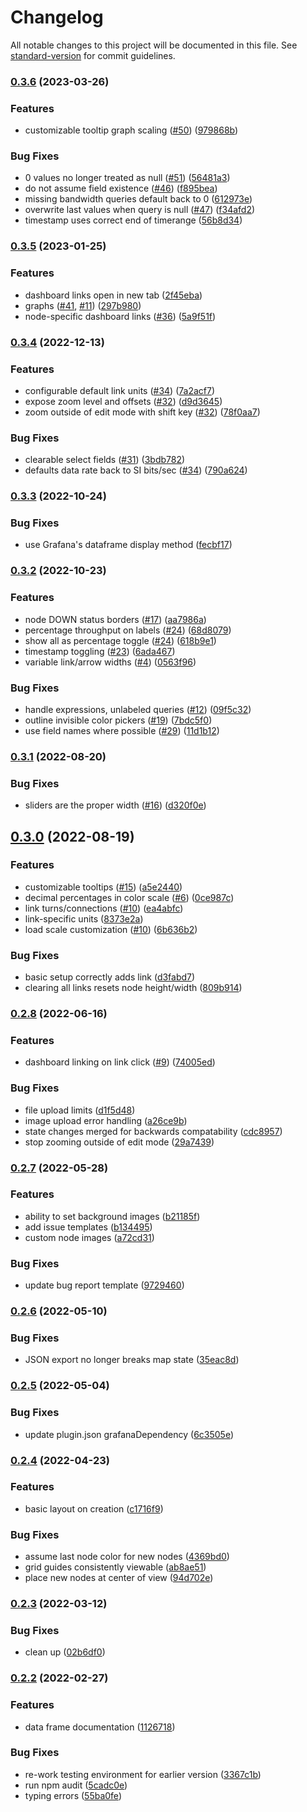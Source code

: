 # Changelog

All notable changes to this project will be documented in this file. See [standard-version](https://github.com/conventional-changelog/standard-version) for commit guidelines.

### [0.3.6](https://github.com/knightss27/grafana-network-weathermap/compare/v0.3.5...v0.3.6) (2023-03-26)


### Features

* customizable tooltip graph scaling ([#50](https://github.com/knightss27/grafana-network-weathermap/issues/50)) ([979868b](https://github.com/knightss27/grafana-network-weathermap/commit/979868b3d6b265c518a855d042ba50350d083962))


### Bug Fixes

* 0 values no longer treated as null ([#51](https://github.com/knightss27/grafana-network-weathermap/issues/51)) ([56481a3](https://github.com/knightss27/grafana-network-weathermap/commit/56481a38a1441dd749e7ee9ab8f26b5fd0f1cf38))
* do not assume field existence ([#46](https://github.com/knightss27/grafana-network-weathermap/issues/46)) ([f895bea](https://github.com/knightss27/grafana-network-weathermap/commit/f895bea898e859348130959b59bc2bec6a82eaf6))
* missing bandwidth queries default back to 0 ([612973e](https://github.com/knightss27/grafana-network-weathermap/commit/612973e5341dfdd9540a809f633ffcaf8732d844))
* overwrite last values when query is null ([#47](https://github.com/knightss27/grafana-network-weathermap/issues/47)) ([f34afd2](https://github.com/knightss27/grafana-network-weathermap/commit/f34afd2e641b081265565712d0fb10eab461670e))
* timestamp uses correct end of timerange ([56b8d34](https://github.com/knightss27/grafana-network-weathermap/commit/56b8d34f3fec5015733c84ba0f767b3c38fced39))

### [0.3.5](https://github.com/knightss27/grafana-network-weathermap/compare/v0.3.4...v0.3.5) (2023-01-25)

### Features

- dashboard links open in new tab ([2f45eba](https://github.com/knightss27/grafana-network-weathermap/commit/2f45eba0744a724412a77a1dea30add4ea9a124a))
- graphs ([#41](https://github.com/knightss27/grafana-network-weathermap/issues/41), [#11](https://github.com/knightss27/grafana-network-weathermap/issues/11)) ([297b980](https://github.com/knightss27/grafana-network-weathermap/commit/297b98084d0dc04ab9b87030cba0bdf240400271))
- node-specific dashboard links ([#36](https://github.com/knightss27/grafana-network-weathermap/issues/36)) ([5a9f51f](https://github.com/knightss27/grafana-network-weathermap/commit/5a9f51fad90d3f2a5431bb4de8a45f378de1d77b))

### [0.3.4](https://github.com/knightss27/grafana-network-weathermap/compare/v0.3.3...v0.3.4) (2022-12-13)

### Features

- configurable default link units ([#34](https://github.com/knightss27/grafana-network-weathermap/issues/34)) ([7a2acf7](https://github.com/knightss27/grafana-network-weathermap/commit/7a2acf7a635fd4df659f79f92599732cc8442342))
- expose zoom level and offsets ([#32](https://github.com/knightss27/grafana-network-weathermap/issues/32)) ([d9d3645](https://github.com/knightss27/grafana-network-weathermap/commit/d9d36450bb1c11031fd6ce6f3189b75fbd19a120))
- zoom outside of edit mode with shift key ([#32](https://github.com/knightss27/grafana-network-weathermap/issues/32)) ([78f0aa7](https://github.com/knightss27/grafana-network-weathermap/commit/78f0aa76aea072362dfcf9b1fed9ee2c426c89ca))

### Bug Fixes

- clearable select fields ([#31](https://github.com/knightss27/grafana-network-weathermap/issues/31)) ([3bdb782](https://github.com/knightss27/grafana-network-weathermap/commit/3bdb7823b061ea783a9b895d0b3fe09011e8d5f7))
- defaults data rate back to SI bits/sec ([#34](https://github.com/knightss27/grafana-network-weathermap/issues/34)) ([790a624](https://github.com/knightss27/grafana-network-weathermap/commit/790a62421dc8d34823f7e974fbfc46bb28df65f1))

### [0.3.3](https://github.com/knightss27/grafana-network-weathermap/compare/v0.3.2...v0.3.3) (2022-10-24)

### Bug Fixes

- use Grafana's dataframe display method ([fecbf17](https://github.com/knightss27/grafana-network-weathermap/commit/fecbf174ab36a49ec4234f60cbe99284f5bb6843))

### [0.3.2](https://github.com/knightss27/grafana-network-weathermap/compare/v0.3.1...v0.3.2) (2022-10-23)

### Features

- node DOWN status borders ([#17](https://github.com/knightss27/grafana-network-weathermap/issues/17)) ([aa7986a](https://github.com/knightss27/grafana-network-weathermap/commit/aa7986a50812441e43151e0416a9c9fa0cbaaa4b))
- percentage throughput on labels ([#24](https://github.com/knightss27/grafana-network-weathermap/issues/24)) ([68d8079](https://github.com/knightss27/grafana-network-weathermap/commit/68d8079b9c175fd1f3d04c31d972c2f69821d840))
- show all as percentage toggle ([#24](https://github.com/knightss27/grafana-network-weathermap/issues/24)) ([618b9e1](https://github.com/knightss27/grafana-network-weathermap/commit/618b9e10b00ba2cf775c5ecfd70a90fbd439ccf3))
- timestamp toggling ([#23](https://github.com/knightss27/grafana-network-weathermap/issues/23)) ([6ada467](https://github.com/knightss27/grafana-network-weathermap/commit/6ada467f7697fe8abfccb51b25865e04aedc0630))
- variable link/arrow widths ([#4](https://github.com/knightss27/grafana-network-weathermap/issues/4)) ([0563f96](https://github.com/knightss27/grafana-network-weathermap/commit/0563f96948e5e17fdaf36ac628f32771fbe02f8d))

### Bug Fixes

- handle expressions, unlabeled queries ([#12](https://github.com/knightss27/grafana-network-weathermap/issues/12)) ([09f5c32](https://github.com/knightss27/grafana-network-weathermap/commit/09f5c32771ceb91b655dd4b1543faa5c4c75b48c))
- outline invisible color pickers ([#19](https://github.com/knightss27/grafana-network-weathermap/issues/19)) ([7bdc5f0](https://github.com/knightss27/grafana-network-weathermap/commit/7bdc5f02b078c9fcf487c2a1bd946ffad023ece7))
- use field names where possible ([#29](https://github.com/knightss27/grafana-network-weathermap/issues/29)) ([11d1b12](https://github.com/knightss27/grafana-network-weathermap/commit/11d1b125a9322e5fc1344ea86c4e93d8326206cb))

### [0.3.1](https://github.com/knightss27/grafana-network-weathermap/compare/v0.3.0...v0.3.1) (2022-08-20)

### Bug Fixes

- sliders are the proper width ([#16](https://github.com/knightss27/grafana-network-weathermap/issues/16)) ([d320f0e](https://github.com/knightss27/grafana-network-weathermap/commit/d320f0ed01b78d2b2188f46df122e1572799840d))

## [0.3.0](https://github.com/knightss27/grafana-network-weathermap/compare/v0.2.8...v0.3.0) (2022-08-19)

### Features

- customizable tooltips ([#15](https://github.com/knightss27/grafana-network-weathermap/issues/15)) ([a5e2440](https://github.com/knightss27/grafana-network-weathermap/commit/a5e2440889389a5c41d2f098809a4ccdb98d0b0c))
- decimal percentages in color scale ([#6](https://github.com/knightss27/grafana-network-weathermap/issues/6)) ([0ce987c](https://github.com/knightss27/grafana-network-weathermap/commit/0ce987c6b19f4f1a08abd2681d8ab60b34b31ae6))
- link turns/connections ([#10](https://github.com/knightss27/grafana-network-weathermap/issues/10)) ([ea4abfc](https://github.com/knightss27/grafana-network-weathermap/commit/ea4abfcd538e3dd4003b9c83a68338be786a556f))
- link-specific units ([8373e2a](https://github.com/knightss27/grafana-network-weathermap/commit/8373e2af609432938b97d14bf988f19df5dcc81a))
- load scale customization ([#10](https://github.com/knightss27/grafana-network-weathermap/issues/10)) ([6b636b2](https://github.com/knightss27/grafana-network-weathermap/commit/6b636b270630ce2d098eece8e1dc95f91bbff4fb))

### Bug Fixes

- basic setup correctly adds link ([d3fabd7](https://github.com/knightss27/grafana-network-weathermap/commit/d3fabd7a529f3cec59fbce14ab7de39f27a849d7))
- clearing all links resets node height/width ([809b914](https://github.com/knightss27/grafana-network-weathermap/commit/809b914568168f89f6b8be0241d012f6d75b63e1))

### [0.2.8](https://github.com/knightss27/grafana-network-weathermap/compare/v0.2.7...v0.2.8) (2022-06-16)

### Features

- dashboard linking on link click ([#9](https://github.com/knightss27/grafana-network-weathermap/issues/9)) ([74005ed](https://github.com/knightss27/grafana-network-weathermap/commit/74005ed234498d44fcc7d5f510fd59e452a425f9))

### Bug Fixes

- file upload limits ([d1f5d48](https://github.com/knightss27/grafana-network-weathermap/commit/d1f5d48ae4a8c1f4bf6bd81d816eeb53c811837a))
- image upload error handling ([a26ce9b](https://github.com/knightss27/grafana-network-weathermap/commit/a26ce9bf57951d2db12877ca83a56b5de4cbd33b))
- state changes merged for backwards compatability ([cdc8957](https://github.com/knightss27/grafana-network-weathermap/commit/cdc89578fb91d2f53c231bbb02155ba91c7c5d65))
- stop zooming outside of edit mode ([29a7439](https://github.com/knightss27/grafana-network-weathermap/commit/29a7439960f9c1d7dc2ea722fad7dbc4777bd730))

### [0.2.7](https://github.com/knightss27/grafana-network-weathermap/compare/v0.2.6...v0.2.7) (2022-05-28)

### Features

- ability to set background images ([b21185f](https://github.com/knightss27/grafana-network-weathermap/commit/b21185fe98d5e6dd17418646a67062b8cd4785ac))
- add issue templates ([b134495](https://github.com/knightss27/grafana-network-weathermap/commit/b1344959b3e4e396d766bac7366a66d23d4b74b6))
- custom node images ([a72cd31](https://github.com/knightss27/grafana-network-weathermap/commit/a72cd316995a522f6e15ec8481be3d5a56986d6f))

### Bug Fixes

- update bug report template ([9729460](https://github.com/knightss27/grafana-network-weathermap/commit/9729460085f0d44196c7486915da9ca74c417537))

### [0.2.6](https://github.com/knightss27/grafana-network-weathermap/compare/v0.2.5...v0.2.6) (2022-05-10)

### Bug Fixes

- JSON export no longer breaks map state ([35eac8d](https://github.com/knightss27/grafana-network-weathermap/commit/35eac8df211c3f8264f18d7becd9e9ff1dea812c))

### [0.2.5](https://github.com/knightss27/grafana-network-weathermap/compare/v0.2.4...v0.2.5) (2022-05-04)

### Bug Fixes

- update plugin.json grafanaDependency ([6c3505e](https://github.com/knightss27/grafana-network-weathermap/commit/6c3505efc271f41c3f6394cdb8505b7df810344e))

### [0.2.4](https://github.com/knightss27/grafana-network-weathermap/compare/v0.2.3...v0.2.4) (2022-04-23)

### Features

- basic layout on creation ([c1716f9](https://github.com/knightss27/grafana-network-weathermap/commit/c1716f9791ab675c287ac4e0794360a86f40c286))

### Bug Fixes

- assume last node color for new nodes ([4369bd0](https://github.com/knightss27/grafana-network-weathermap/commit/4369bd0fbfbe02531c6c9841029a9e5f522ccbae))
- grid guides consistently viewable ([ab8ae51](https://github.com/knightss27/grafana-network-weathermap/commit/ab8ae51500506ae696564eb470bf848a263b887e))
- place new nodes at center of view ([94d702e](https://github.com/knightss27/grafana-network-weathermap/commit/94d702e4b8f682e8e42a0d52d945bee97c7a3142))

### [0.2.3](https://github.com/knightss27/grafana-network-weathermap/compare/v0.2.2...v0.2.3) (2022-03-12)

### Bug Fixes

- clean up ([02b6df0](https://github.com/knightss27/grafana-network-weathermap/commit/02b6df0323eeb69ce02bcf81147edf458f134a5d))

### [0.2.2](https://github.com/knightss27/grafana-network-weathermap/compare/v0.1.0...v0.2.2) (2022-02-27)

### Features

- data frame documentation ([1126718](https://github.com/knightss27/grafana-network-weathermap/commit/1126718a7155a7fea04315955b7e654f86359a1c))

### Bug Fixes

- re-work testing environment for earlier version ([3367c1b](https://github.com/knightss27/grafana-network-weathermap/commit/3367c1b5ae7293369d2bafdca9b15935ccb9c855))
- run npm audit ([5cadc0e](https://github.com/knightss27/grafana-network-weathermap/commit/5cadc0e46c9ad916befb8c8b2aeaea89d8d44784))
- typing errors ([55ba0fe](https://github.com/knightss27/grafana-network-weathermap/commit/55ba0fec13207619605e42dec61c7a33e618ae84))
